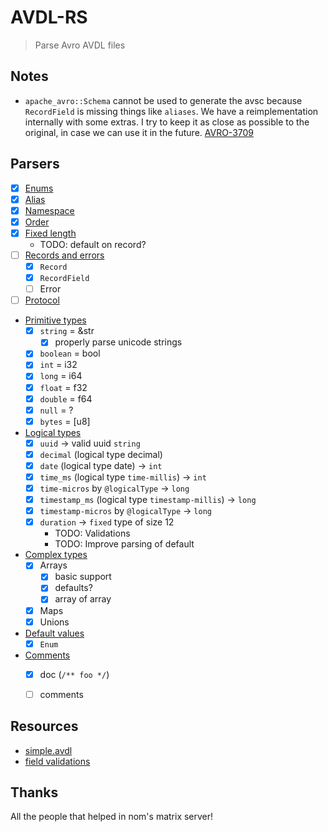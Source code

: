 # AVDL-RS

> Parse Avro AVDL files

## Notes

- `apache_avro::Schema` cannot be used to generate the avsc because `RecordField` is missing things like `aliases`. We have a reimplementation internally with some extras. I try to keep it as close as possible
to the original, in case we can use it in the future. [AVRO-3709](https://issues.apache.org/jira/browse/AVRO-3709)

## Parsers

- [x] [Enums](https://avro.apache.org/docs/1.11.1/idl-language/#defining-an-enumeration)
- [x] [Alias](https://avro.apache.org/docs/1.11.1/idl-language/#annotations-for-ordering-and-namespaces)
- [x] [Namespace](https://avro.apache.org/docs/1.11.1/idl-language/#annotations-for-ordering-and-namespaces)
- [x] [Order](https://avro.apache.org/docs/1.11.1/idl-language/#annotations-for-ordering-and-namespaces)
- [x] [Fixed length](https://avro.apache.org/docs/1.11.1/idl-language/#defining-a-fixed-length-field)
    - TODO: default on record?
- [ ] [Records and errors](https://avro.apache.org/docs/1.11.1/idl-language/#defining-records-and-errors)
    - [x] `Record`
    - [x] `RecordField`
    - [ ] Error
- [ ] [Protocol](https://avro.apache.org/docs/1.11.1/idl-language/#defining-a-protocol-in-avro-idl)
- [Primitive types](https://avro.apache.org/docs/1.11.1/idl-language/#primitive-types)
    - [x] `string` = &str
        - [x] properly parse unicode strings
    - [x] `boolean` = bool
    - [x] `int` = i32
    - [x] `long` = i64
    - [x] `float` = f32
    - [x] `double` = f64
    - [x] `null` = ?
    - [x] `bytes` = [u8]
- [Logical types](https://avro.apache.org/docs/1.11.1/idl-language/#logical-types)
    - [x] `uuid` -> valid uuid `string`
    - [x] `decimal` (logical type decimal)
    - [x] `date` (logical type date) -> `int`
    - [x] `time_ms` (logical type `time-millis`) -> `int`
    - [x] `time-micros` by `@logicalType` -> `long`
    - [x] `timestamp_ms` (logical type `timestamp-millis`) -> `long`
    - [x] `timestamp-micros` by `@logicalType` -> `long`
    - [x] `duration` -> `fixed` type of size 12
        - TODO: Validations
        - TODO: Improve parsing of default
- [Complex types](https://avro.apache.org/docs/1.11.1/idl-language/#complex-types)
    - [x] Arrays
        - [x] basic support
        - [x] defaults?
        - [x] array of array
    - [x] Maps
    - [x] Unions
- [Default values](https://avro.apache.org/docs/1.11.1/idl-language/#default-values)
    - [x] `Enum`
- [Comments](https://avro.apache.org/docs/1.11.1/idl-language/#comments)
    - [x] doc (`/** foo */`)
    - [ ] comments


## Resources

- [simple.avdl](https://github.com/apache/avro/blob/b918209e42f18174bc90b1d8bd68402d96d93353/lang/java/compiler/src/test/idl/input/simple.avdl#L37)
- [field validations](https://github.com/apache/avro/blob/master/lang/java/avro/src/main/java/org/apache/avro/Schema.java#L959)

## Thanks

All the people that helped in nom's matrix server!
